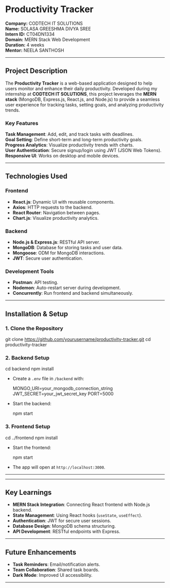 # **Productivity Tracker**  
**Company:** CODTECH IT SOLUTIONS  
**Name:** SOLASA GREESHMA DIVYA SREE  
**Intern ID:** CT04DN1334  
**Domain:** MERN Stack Web Development  
**Duration:** 4 weeks  
**Mentor:** NEELA SANTHOSH  

---

## **Project Description**  
The **Productivity Tracker** is a web-based application designed to help users monitor and enhance their daily productivity. Developed during my internship at **CODTECH IT SOLUTIONS**, this project leverages the **MERN stack** (MongoDB, Express.js, React.js, and Node.js) to provide a seamless user experience for tracking tasks, setting goals, and analyzing productivity trends.  

### **Key Features**  
 **Task Management**: Add, edit, and track tasks with deadlines.  
 **Goal Setting**: Define short-term and long-term productivity goals.  
 **Progress Analytics**: Visualize productivity trends with charts.  
 **User Authentication**: Secure signup/login using JWT (JSON Web Tokens).  
 **Responsive UI**: Works on desktop and mobile devices.  

---

## **Technologies Used**  
### **Frontend**  
- **React.js**: Dynamic UI with reusable components.  
- **Axios**: HTTP requests to the backend.  
- **React Router**: Navigation between pages.  
- **Chart.js**: Visualize productivity analytics.  

### **Backend**  
- **Node.js & Express.js**: RESTful API server.  
- **MongoDB**: Database for storing tasks and user data.  
- **Mongoose**: ODM for MongoDB interactions.  
- **JWT**: Secure user authentication.  

### **Development Tools**  
- **Postman**: API testing.  
- **Nodemon**: Auto-restart server during development.  
- **Concurrently**: Run frontend and backend simultaneously.  

---

## **Installation & Setup**  
### **1. Clone the Repository**  

git clone https://github.com/yourusername/productivity-tracker.git
cd productivity-tracker


### **2. Backend Setup**  

cd backend
npm install

- Create a `.env` file in `/backend` with:  
  
  MONGO_URI=your_mongodb_connection_string
  JWT_SECRET=your_jwt_secret_key
  PORT=5000
  
- Start the backend:  

  npm start


### **3. Frontend Setup**  

cd ../frontend
npm install

- Start the frontend:  
  
  npm start
  
- The app will open at `http://localhost:3000`.

---



---

## **Key Learnings**  
- **MERN Stack Integration**: Connecting React frontend with Node.js backend.  
- **State Management**: Using React hooks (`useState`, `useEffect`).  
- **Authentication**: JWT for secure user sessions.  
- **Database Design**: MongoDB schema structuring.  
- **API Development**: RESTful endpoints with Express.  

---

## **Future Enhancements**  
- **Task Reminders**: Email/notification alerts.  
- **Team Collaboration**: Shared task boards.  
- **Dark Mode**: Improved UI accessibility.  

---

